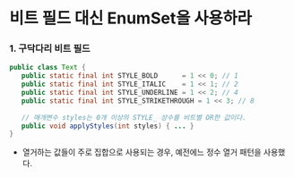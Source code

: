 # 비트 필드 대신 EnumSet을 사용하라

### 1. 구닥다리 비트 필드

```java
public class Text {
   public static final int STYLE_BOLD      = 1 << 0; // 1
   public static final int STYLE_ITALIC    = 1 << 1; // 2
   public static final int STYLE_UNDERLINE = 1 << 2; // 4
   public static final int STYLE_STRIKETHROUGH = 1 << 3; // 8
   
   // 매개변수 styles는 0개 이상의 STYLE_ 상수를 비트별 OR한 값이다.
   public void applyStyles(int styles) { ... }
}
```

- 열거하는 값들이 주로 집합으로 사용되는 경우, 예전에느 정수 열거 패턴을 사용했다.
